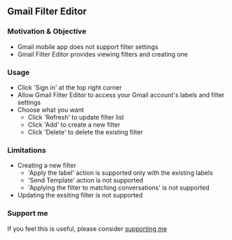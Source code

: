## Gmail Filter Editor

### Motivation & Objective

- Gmail mobile app does not support filter settings
- Gmail Filter Editor provides viewing filters and creating one

### Usage

- Click 'Sign in' at the top right corner
- Allow Gmail Filter Editor to access your Gmail account's labels and filter settings
- Choose what you want
  - Click 'Refresh' to update filter list
  - Click 'Add' to create a new filter
  - Click 'Delete' to delete the existing filter

### Limitations

- Creating a new filter
  - 'Apply the label' action is supported only with the existing labels
  - 'Send Template' action is not supported
  - 'Applying the filter to matching conversations' is not supported
- Updating the exsiting filter is not supported

### Support me

If you feel this is useful, please consider [supporting me](https://buymeacoffee.com/somidad)
